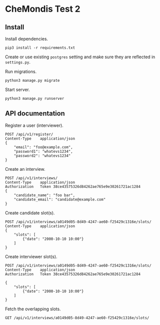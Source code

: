 # CheMondis Test 2

## Install

Install dependencies.


    pip3 install -r requirements.txt

Create or use existing `postgres` setting and make sure they are reflected in `settings.py`.

Run migrations.

    python3 manage.py migrate

Start server.

    python3 manage.py runserver


## API documentation

Register a user (interviewer).

    POST /api/v1/register/
    Content-Type    application/json
    {
        "email": "foo@example.com",
        "password1": "whatevs1234",
        "password2": "whatevs1234"
    }

Create an interview.

    POST /api/v1/interviews/
    Content-Type    application/json
    Authorization   Token 38ce43575326d84262ae765e9e30261721ac1284
    {
        "candidate_name": "foo bar",
        "candidate_email": "candidate@example.com"
    }

Create candidate slot(s).

    POST /api/v1/interviews/a0149d05-8d49-4247-ae60-f25429c1316e/slots/
    Content-Type    application/json
    {
        "slots": [
            {"date": "2000-10-10 10:00"}
        ]
    }

Create interviewer slot(s).

    POST /api/v1/interviews/a0149d05-8d49-4247-ae60-f25429c1316e/slots/
    Content-Type    application/json
    Authorization   Token 38ce43575326d84262ae765e9e30261721ac1284

    {
        "slots": [
            {"date": "2000-10-10 10:00"}
        ]
    }

Fetch the overlapping slots.

    GET /api/v1/interviews/a0149d05-8d49-4247-ae60-f25429c1316e/slots/